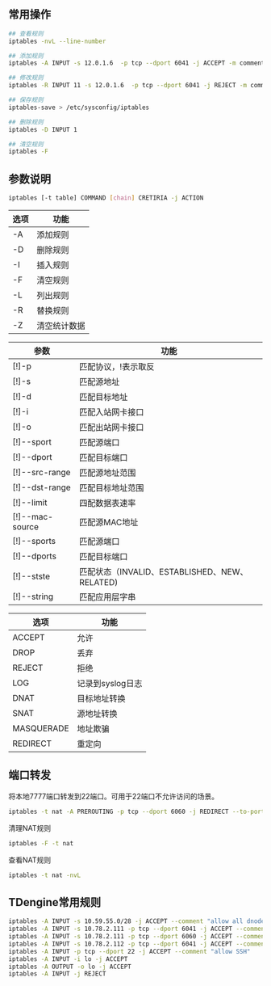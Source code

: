 ## 常用操作
```bash
## 查看规则
iptables -nvL --line-number

## 添加规则
iptables -A INPUT -s 12.0.1.6  -p tcp --dport 6041 -j ACCEPT -m comment --comment "allow ZhongShi to Restful"

## 修改规则
iptables -R INPUT 11 -s 12.0.1.6  -p tcp --dport 6041 -j REJECT -m comment --comment "deny ZhongShi to Restful"

## 保存规则
iptables-save > /etc/sysconfig/iptables

## 删除规则
iptables -D INPUT 1

## 清空规则
iptables -F 
```

## 参数说明
```bash
iptables [-t table] COMMAND [chain] CRETIRIA -j ACTION
```

|选项|功能|
|---|----|
|-A|添加规则|
|-D|删除规则|
|-I|插入规则|
|-F|清空规则|
|-L|列出规则|
|-R|替换规则|
|-Z|清空统计数据|


|参数|功能|
|-----|------|
|[!]-p|匹配协议，!表示取反|
|[!]-s|匹配源地址|
|[!]-d|匹配目标地址|
|[!]-i|匹配入站网卡接口|
|[!]-o|匹配出站网卡接口|
|[!]--sport|匹配源端口|
|[!]--dport|匹配目标端口|
|[!]--src-range|匹配源地址范围|
|[!]--dst-range|匹配目标地址范围|
|[!]--limit|四配数据表速率|
|[!]--mac-source|匹配源MAC地址|
|[!]--sports|匹配源端口|
|[!]--dports|匹配目标端口|
|[!]--stste|匹配状态（INVALID、ESTABLISHED、NEW、RELATED)|
|[!]--string|匹配应用层字串|

|选项|功能|
|---|----|
|ACCEPT|允许|
|DROP|丢弃|
|REJECT|拒绝|
|LOG|记录到syslog日志|
|DNAT|目标地址转换|
|SNAT|源地址转换|
|MASQUERADE|地址欺骗|
|REDIRECT|重定向|



## 端口转发

将本地7777端口转发到22端口。可用于22端口不允许访问的场景。
```bash
iptables -t nat -A PREROUTING -p tcp --dport 6060 -j REDIRECT --to-port 22
```
清理NAT规则
```bash
iptables -F -t nat
```

查看NAT规则
```bash
iptables -t nat -nvL
```

## TDengine常用规则

```bash
iptables -A INPUT -s 10.59.55.0/28 -j ACCEPT --comment "allow all dnodes"
iptables -A INPUT -s 10.78.2.111 -p tcp --dport 6041 -j ACCEPT --comment "allow nginx"
iptables -A INPUT -s 10.78.2.111 -p tcp --dport 6060 -j ACCEPT --comment "allow nginx"
iptables -A INPUT -s 10.78.2.112 -p tcp --dport 6041 -j ACCEPT --comment "allow monitor"
iptables -A INPUT -p tcp --dport 22 -j ACCEPT --comment "allow SSH"
iptables -A INPUT -i lo -j ACCEPT
iptables -A OUTPUT -o lo -j ACCEPT
iptables -A INPUT -j REJECT 
```